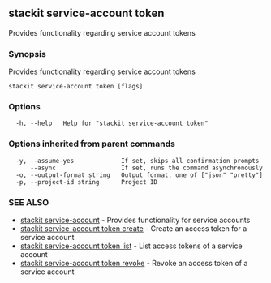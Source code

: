 ## stackit service-account token

Provides functionality regarding service account tokens

### Synopsis

Provides functionality regarding service account tokens

```
stackit service-account token [flags]
```

### Options

```
  -h, --help   Help for "stackit service-account token"
```

### Options inherited from parent commands

```
  -y, --assume-yes             If set, skips all confirmation prompts
      --async                  If set, runs the command asynchronously
  -o, --output-format string   Output format, one of ["json" "pretty"]
  -p, --project-id string      Project ID
```

### SEE ALSO

* [stackit service-account](./stackit_service-account.md)	 - Provides functionality for service accounts
* [stackit service-account token create](./stackit_service-account_token_create.md)	 - Create an access token for a service account
* [stackit service-account token list](./stackit_service-account_token_list.md)	 - List access tokens of a service account
* [stackit service-account token revoke](./stackit_service-account_token_revoke.md)	 - Revoke an access token of a service account


